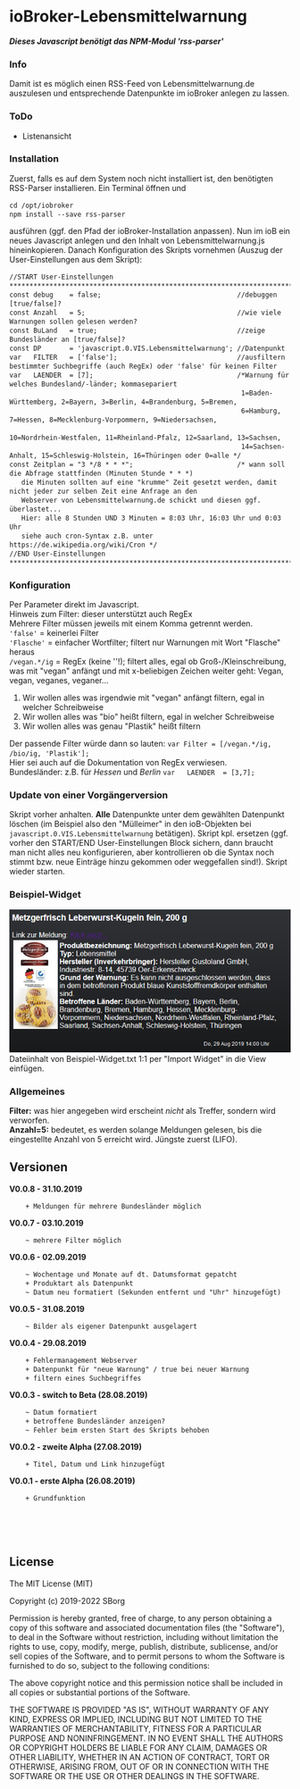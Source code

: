 <h1>ioBroker-Lebensmittelwarnung</h1>

***Dieses Javascript benötigt das NPM-Modul 'rss-parser'***

### Info ###
Damit ist es möglich einen RSS-Feed von Lebensmittelwarnung.de auszulesen und entsprechende Datenpunkte im 
ioBroker anlegen zu lassen.


### ToDo ###
- Listenansicht


### Installation ###
Zuerst, falls es auf dem System noch nicht installiert ist, den benötigten RSS-Parser installieren. Ein Terminal
öffnen und 
```
cd /opt/iobroker
npm install --save rss-parser
```
ausführen (ggf. den Pfad der ioBroker-Installation anpassen).
Nun im ioB ein neues Javascript anlegen und den Inhalt von Lebensmittelwarnung.js hineinkopieren.
Danach Konfiguration des Skripts vornehmen (Auszug der User-Einstellungen aus dem Skript):
```
//START User-Einstellungen ***********************************************************************************************
const debug    = false;                                  //debuggen [true/false]?
const Anzahl   = 5;                                      //wie viele Warnungen sollen gelesen werden?
const BuLand   = true;                                   //zeige Bundesländer an [true/false]?
const DP       = 'javascript.0.VIS.Lebensmittelwarnung'; //Datenpunkt
var   FILTER   = ['false'];                              //ausfiltern bestimmter Suchbegriffe (auch RegEx) oder 'false' für keinen Filter
var   LAENDER  = [7];                                    /*Warnung für welches Bundesland/-länder; kommasepariert
                                                          1=Baden-Württemberg, 2=Bayern, 3=Berlin, 4=Brandenburg, 5=Bremen, 
                                                          6=Hamburg, 7=Hessen, 8=Mecklenburg-Vorpommern, 9=Niedersachsen, 
                                                          10=Nordrhein-Westfalen, 11=Rheinland-Pfalz, 12=Saarland, 13=Sachsen, 
                                                          14=Sachsen-Anhalt, 15=Schleswig-Holstein, 16=Thüringen oder 0=alle */
const Zeitplan = "3 */8 * * *";                          /* wann soll die Abfrage stattfinden (Minuten Stunde * * *)
   die Minuten sollten auf eine "krumme" Zeit gesetzt werden, damit nicht jeder zur selben Zeit eine Anfrage an den
   Webserver von Lebensmittelwarnung.de schickt und diesen ggf. überlastet... 
   Hier: alle 8 Stunden UND 3 Minuten = 8:03 Uhr, 16:03 Uhr und 0:03 Uhr
   siehe auch cron-Syntax z.B. unter https://de.wikipedia.org/wiki/Cron */
//END User-Einstellungen *************************************************************************************************
```

   
### Konfiguration ###
Per Parameter direkt im Javascript.<br>
Hinweis zum Filter: dieser unterstützt auch RegEx<br>
Mehrere Filter müssen jeweils mit einem Komma getrennt werden.<br>
`'false'` = keinerlei Filter<br>
`'Flasche'` = einfacher Wortfilter; filtert nur Warnungen mit Wort "Flasche" heraus<br>
`/vegan.*/ig` = RegEx (keine ''!); filtert alles, egal ob Groß-/Kleinschreibung, was mit "vegan" anfängt und mit x-beliebigen 
Zeichen weiter geht: Vegan, vegan, veganes, veganer...
1. Wir wollen alles was irgendwie mit "vegan" anfängt filtern, egal in welcher Schreibweise
2. Wir wollen alles was "bio" heißt filtern, egal in welcher Schreibweise
3. Wir wollen alles was genau "Plastik" heißt filtern

Der passende Filter würde dann so lauten: `var Filter = [/vegan.*/ig, /bio/ig, 'Plastik'];`<br>
Hier sei auch auf die Dokumentation von RegEx verwiesen.<br>
Bundesländer: z.B. für *Hessen* und *Berlin* `var   LAENDER  = [3,7];`<br>


### Update von einer Vorgängerversion ###
Skript vorher anhalten. __Alle__ Datenpunkte unter dem gewählten Datenpunkt löschen (im Beispiel also den 
"Mülleimer" in den ioB-Objekten bei `javascript.0.VIS.Lebensmittelwarnung` betätigen). Skript kpl. ersetzen (ggf. 
vorher den START/END User-Einstellungen Block sichern, dann braucht man nicht alles neu konfigurieren, aber kontrollieren 
ob die Syntax noch stimmt bzw. neue Einträge hinzu gekommen oder weggefallen sind!). Skript wieder starten. 


### Beispiel-Widget ###
<img src="https://github.com/SBorg2014/ioB-Lebensmittelwarnung/blob/master/Bilder/Lebensmittelwarnung.png" alt="Widgetbild">
Dateiinhalt von Beispiel-Widget.txt 1:1 per "Import Widget" in die View einfügen.


### Allgemeines ###
__Filter:__ was hier angegeben wird erscheint *nicht* als Treffer, sondern wird verworfen.<br>
__Anzahl=5:__ bedeutet, es werden solange Meldungen gelesen, bis die eingestellte Anzahl von 5 erreicht wird. 
Jüngste zuerst (LIFO).<br>


## Versionen ##
**V0.0.8 - 31.10.2019**
``` 
    + Meldungen für mehrere Bundesländer möglich
```

**V0.0.7 - 03.10.2019**
``` 
    ~ mehrere Filter möglich
```

**V0.0.6 - 02.09.2019**
```
    ~ Wochentage und Monate auf dt. Datumsformat gepatcht
    + Produktart als Datenpunkt
    ~ Datum neu formatiert (Sekunden entfernt und "Uhr" hinzugefügt)
```
	
**V0.0.5 - 31.08.2019**
```
    ~ Bilder als eigener Datenpunkt ausgelagert
```

**V0.0.4 - 29.08.2019**
```
    + Fehlermanagement Webserver
    + Datenpunkt für "neue Warnung" / true bei neuer Warnung
    + filtern eines Suchbegriffes
```

**V0.0.3 - switch to Beta (28.08.2019)**
```
    ~ Datum formatiert
    + betroffene Bundesländer anzeigen? 
    ~ Fehler beim ersten Start des Skripts behoben
```

**V0.0.2 - zweite Alpha (27.08.2019)**
```
    + Titel, Datum und Link hinzugefügt
```
    
**V0.0.1 - erste Alpha (26.08.2019)**
```
    + Grundfunktion
```

<br><br><br>
## License ##
The MIT License (MIT)

Copyright (c) 2019-2022 SBorg

Permission is hereby granted, free of charge, to any person obtaining a copy
of this software and associated documentation files (the "Software"), to deal
in the Software without restriction, including without limitation the rights
to use, copy, modify, merge, publish, distribute, sublicense, and/or sell
copies of the Software, and to permit persons to whom the Software is
furnished to do so, subject to the following conditions:

The above copyright notice and this permission notice shall be included in
all copies or substantial portions of the Software.

THE SOFTWARE IS PROVIDED "AS IS", WITHOUT WARRANTY OF ANY KIND, EXPRESS OR
IMPLIED, INCLUDING BUT NOT LIMITED TO THE WARRANTIES OF MERCHANTABILITY,
FITNESS FOR A PARTICULAR PURPOSE AND NONINFRINGEMENT. IN NO EVENT SHALL THE
AUTHORS OR COPYRIGHT HOLDERS BE LIABLE FOR ANY CLAIM, DAMAGES OR OTHER
LIABILITY, WHETHER IN AN ACTION OF CONTRACT, TORT OR OTHERWISE, ARISING FROM,
OUT OF OR IN CONNECTION WITH THE SOFTWARE OR THE USE OR OTHER DEALINGS IN
THE SOFTWARE.
